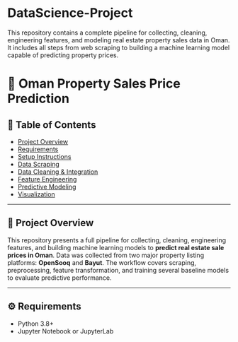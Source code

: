 # DataScience-Project
This repository contains a complete pipeline for collecting, cleaning, engineering features, and modeling real estate property sales data in Oman. It includes all steps from web scraping to building a machine learning model capable of predicting property prices.
# 🏡 Oman Property Sales Price Prediction

## 📑 Table of Contents
- [Project Overview](#project-overview)
- [Requirements](#requirements)
- [Setup Instructions](#setup-instructions)
- [Data Scraping](#data-scraping)
- [Data Cleaning & Integration](#data-cleaning--integration)
- [Feature Engineering](#feature-engineering)
- [Predictive Modeling](#predictive-modeling)
- [Visualization](#visualization)

---

## 📌 Project Overview

This repository presents a full pipeline for collecting, cleaning, engineering features, and building machine learning models to **predict real estate sale prices in Oman**. Data was collected from two major property listing platforms: **OpenSooq** and **Bayut**. The workflow covers scraping, preprocessing, feature transformation, and training several baseline models to evaluate predictive performance.

---

## ⚙️ Requirements

- Python 3.8+
- Jupyter Notebook or JupyterLab
